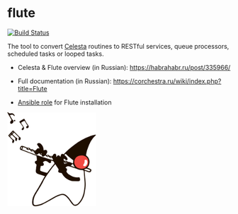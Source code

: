 # flute

[![Build Status](https://ci.corchestra.ru/buildStatus/icon?job=flute/dev)](https://ci.corchestra.ru/job/flute/job/dev/)

The tool to convert [Celesta](https://github.com/CourseOrchestra/celesta) routines to RESTful services, queue processors, scheduled tasks or looped tasks.

* Celesta & Flute overview (in Russian): https://habrahabr.ru/post/335966/

* Full documentation (in Russian): https://corchestra.ru/wiki/index.php?title=Flute

* [Ansible role](https://galaxy.ansible.com/CourseOrchestra/flute/) for Flute installation

<img src="flute_duke.png" width="200px">
